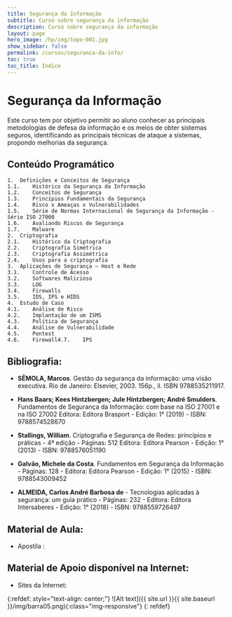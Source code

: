 ```yaml
---
title: Segurança da Informação
subtitle: Curso sobre segurança da informação
description: Curso sobre segurança da informação
layout: page
hero_image: /hp/img/topo-001.jpg
show_sidebar: false
permalink: /cursos/seguranca-da-info/
toc: true
toc_title: Índice
---
```


# Segurança da Informação

Este curso tem por objetivo permitir ao aluno conhecer as principais metodologias de defesa da informação e os meios de obter sistemas seguros, identificando as principais técnicas de ataque a sistemas, propondo melhorias da segurança.

## Conteúdo Programático

    1.	Definições e Conceitos de Segurança
    1.1.	Histórico da Segurança da Informação
    1.2.	Conceitos de Segurança
    1.3.	Princípios Fundamentais da Segurança
    1.4.	Risco x Ameaças x Vulnerabilidades
    1.5.	Série de Normas Internacional de Segurança da Informação - Série ISO 27000
    1.6.	Avaliando Riscos de Segurança
    1.7.	Malware
    2.	Criptografia 
    2.1.	Histórico da Criptografia
    2.2.	Criptografia Simétrica
    2.3.	Criptografia Assimétrica
    2.4.	Usos para a criptografia 
    3.	Aplicações de Segurança – Host e Rede
    3.1.	Controle de Acesso 
    3.2.	Softwares Malicioso
    3.3.	LOG
    3.4.	Firewalls
    3.5.	IDS, IPS e HIDS
    4.	Estudo de Caso
    4.1.	Análise de Risco
    4.2.	Implantação de um ISMS
    4.3.	Política de Segurança
    4.4.	Análise de Vulnerabilidade
    4.5.	Pentest
    4.6.	Firewall4.7.	IPS



## Bibliografia:

+ **SÊMOLA, Marcos**. Gestão da segurança da informação: uma visão executiva. Rio de Janeiro: Elsevier, 2003. 156p., il. ISBN 9788535211917.

+ **Hans Baars; Kees Hintzbergen; Jule Hintzbergen; André Smulders**. Fundamentos de Segurança da Informação: com base na ISO 27001 e na ISO 27002 Editora: Editora Brasport - Edição: 1° (2019) - ISBN: 9788574528670

+ **Stallings, William**. Criptografia e Segurança de Redes: princípios e práticas - 4ª edição - Páginas: 512 Editora: Editora Pearson - Edição: 1° (2013) - ISBN: 9788576051190

+ **Galvão, Michele da Costa**.  Fundamentos em Segurança da Informação - Páginas: 128 - Editora: Editora Pearson - Edição: 1° (2015) - ISBN: 9788543009452

+ **ALMEIDA, Carlos André Barbosa de** - Tecnologias aplicadas à segurança: um guia prático - Páginas: 232 - Editora: Editora Intersaberes - Edição: 1° (2018) - ISBN: 9788559726497





## Material de Aula:

* Apostila : 


## Material de Apoio disponível na Internet:

* Sites da Internet: 

{:refdef: style="text-align: center;"}
![Alt text]({{ site.url }}{{ site.baseurl }}/img/barra05.png){:class="img-responsive"}
{: refdef}
